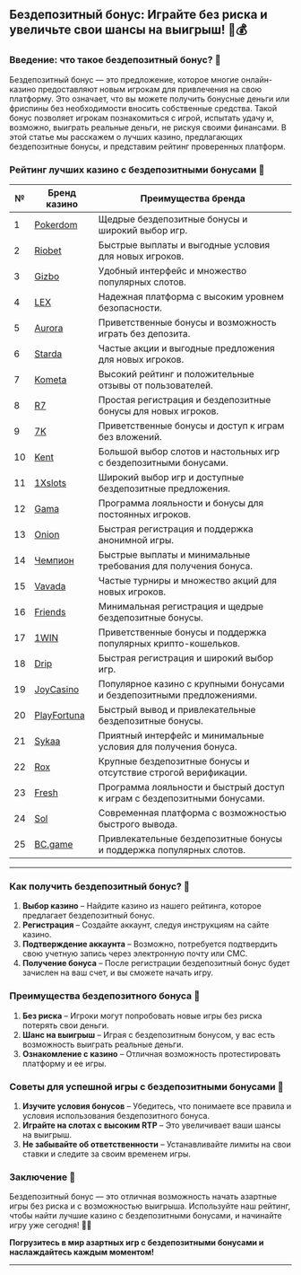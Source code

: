 ## Бездепозитный бонус: Играйте без риска и увеличьте свои шансы на выигрыш! 🎁💰

### Введение: что такое бездепозитный бонус? 🎯

Бездепозитный бонус — это предложение, которое многие онлайн-казино предоставляют новым игрокам для привлечения на свою платформу. Это означает, что вы можете получить бонусные деньги или фриспины без необходимости вносить собственные средства. Такой бонус позволяет игрокам познакомиться с игрой, испытать удачу и, возможно, выиграть реальные деньги, не рискуя своими финансами. В этой статье мы расскажем о лучших казино, предлагающих бездепозитные бонусы, и представим рейтинг проверенных платформ.

### Рейтинг лучших казино с бездепозитными бонусами 🏅

| №  | Бренд казино  | Преимущества бренда                                            |
|----|---------------|---------------------------------------------------------------|
| 1  | [Pokerdom](https://brandplay.link/4k77v2yx) | Щедрые бездепозитные бонусы и широкий выбор игр.             |
| 2  | [Riobet](https://brandplay.link/7xBLTPyj) | Быстрые выплаты и выгодные условия для новых игроков.         |
| 3  | [Gizbo](https://brandplay.link/bprXw4YV) | Удобный интерфейс и множество популярных слотов.              |
| 4  | [LEX](https://brandplay.link/zW4hdDFV) | Надежная платформа с высоким уровнем безопасности.            |
| 5  | [Aurora](https://10trafic-stat2.com/click/668546556bcc6313411604bd/6766/13032/subaccount) | Приветственные бонусы и возможность играть без депозита.      |
| 6  | [Starda](https://brandplay.link/fB7xwRFL) | Частые акции и выгодные предложения для новых игроков.         |
| 7  | [Kometa](https://brandplay.link/8ZymQJV8) | Высокий рейтинг и положительные отзывы от пользователей.      |
| 8  | [R7](https://brandplay.link/bMd3Yjsw) | Простая регистрация и бездепозитные бонусы для новых игроков. |
| 9  | [7K](https://brandplay.link/BvQyFShp) | Приветственные бонусы и доступ к играм без вложений.          |
| 10 | [Kent](https://brandplay.link/Fv2WP3js) | Большой выбор слотов и настольных игр с бездепозитными бонусами.|
| 11 | [1Xslots](https://brandplay.link/hSB1khtr) | Широкий выбор игр и доступные бездепозитные предложения.      |
| 12 | [Gama](https://brandplay.link/j6NMKsDz) | Программа лояльности и бонусы для постоянных игроков.          |
| 13 | [Onion](https://brandplay.link/zBGRVpQ9) | Быстрая регистрация и поддержка анонимной игры.              |
| 14 | [Чемпион](https://temon-gter.cfd/go/lRq?p80412p304504pcc44t17455) | Быстрые выплаты и минимальные требования для получения бонуса. |
| 15 | [Vavada](https://vavadapartner.pro/?promo=ea5c9275-6854-4505-94fc-95ab18221945-linkb2) | Частые турниры и множество акций для новых игроков.           |
| 16 | [Friends](https://gofriends.vc/linkb2) | Минимальная регистрация и щедрые бездепозитные бонусы.       |
| 17 | [1WIN](https://brandplay.link/smXVpBbG) | Приветственные бонусы и поддержка популярных крипто-кошельков. |
| 18 | [Drip](https://drp-ircp01.com/c07e6a3db) | Быстрая регистрация и широкий выбор игр.                     |
| 19 | [JoyCasino](https://rpc30.call2me.pro/?/ru/registration?apkpop=0&partner=p24970p3291217pc98f) | Популярное казино с крупными бонусами и бездепозитными предложениями. |
| 20 | [PlayFortuna](https://fortunapromo.net/alt/playfortuna/registration?0dc4a9362a71feb7e3f165fb8e766f70) | Быстрый вывод и привлекательные бездепозитные бонусы.         |
| 21 | [Sykaa](https://s-two-way.com/?source=linkb2&pid=30697) | Приятный интерфейс и минимальные условия для получения бонуса. |
| 22 | [Rox](https://rox-pvwfpjgcxe.com/cb1ee18a5) | Крупные бездепозитные бонусы и отсутствие строгой верификации. |
| 23 | [Fresh](https://fresh-eumwkxwao.com/c3f7b485d) | Программа лояльности и быстрый доступ к играм с бездепозитными бонусами. |
| 24 | [Sol](https://sol-mmtdzfbaco.com/cb2415bca) | Современная платформа с возможностью быстрого вывода.         |
| 25 | [BC.game](https://partnerbcgame.com/dcc53d441) | Привлекательные бездепозитные бонусы и поддержка популярных слотов. |

---

### Как получить бездепозитный бонус? 🎲

1. **Выбор казино** – Найдите казино из нашего рейтинга, которое предлагает бездепозитный бонус.
2. **Регистрация** – Создайте аккаунт, следуя инструкциям на сайте казино.
3. **Подтверждение аккаунта** – Возможно, потребуется подтвердить свою учетную запись через электронную почту или СМС.
4. **Получение бонуса** – После регистрации бездепозитный бонус будет зачислен на ваш счет, и вы сможете начать игру.

### Преимущества бездепозитного бонуса 🎉

1. **Без риска** – Игроки могут попробовать новые игры без риска потерять свои деньги.
2. **Шанс на выигрыш** – Играя с бездепозитным бонусом, у вас есть возможность выиграть реальные деньги.
3. **Ознакомление с казино** – Отличная возможность протестировать платформу и ее игры.

### Советы для успешной игры с бездепозитными бонусами 🎯

1. **Изучите условия бонусов** – Убедитесь, что понимаете все правила и условия использования бездепозитного бонуса.
2. **Играйте на слотах с высоким RTP** – Это увеличивает ваши шансы на выигрыш.
3. **Не забывайте об ответственности** – Устанавливайте лимиты на свои ставки и следите за своим временем игры.

### Заключение 📝

Бездепозитный бонус — это отличная возможность начать азартные игры без риска и с возможностью выигрыша. Используйте наш рейтинг, чтобы найти лучшие казино с бездепозитными бонусами, и начинайте игру уже сегодня! 🎰💵

**Погрузитесь в мир азартных игр с бездепозитными бонусами и наслаждайтесь каждым моментом!**

---
